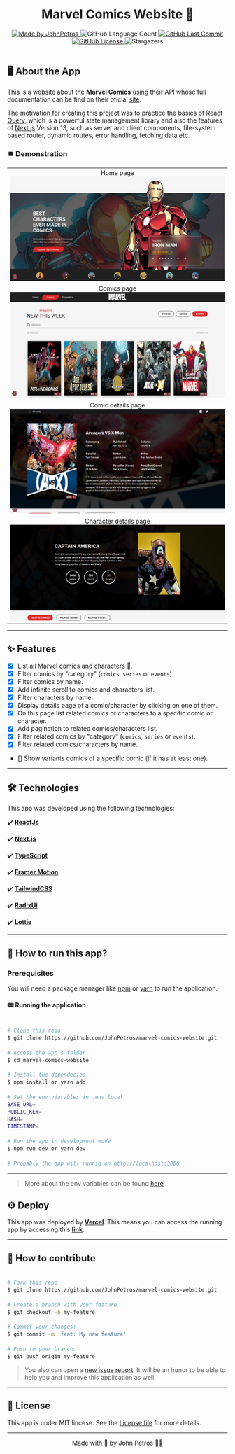 <h1 align="center">
    Marvel Comics Website 🦸
</h1>

<div align="center">
   <a href="https://github.com/JohnPetros">
      <img alt="Made by JohnPetros" src="https://img.shields.io/badge/made%20by-JohnPetros-blueviolet">
   </a>
   <img alt="GitHub Language Count" src="https://img.shields.io/github/languages/count/JohnPetros/marvel-comics-website">
   <a href="https://github.com/JohnPetros/marvel-comics-website/commits/main">
      <img alt="GitHub Last Commit" src="https://img.shields.io/github/last-commit/JohnPetros/marvel-comics-website">
   </a>
  </a>
   </a>
   <a href="https://github.com/JohnPetros/marvel-comics-website/blob/main/LICENSE.md">
      <img alt="GitHub License" src="https://img.shields.io/github/license/JohnPetros/marvel-comics-website">
   </a>
    <img alt="Stargazers" src="https://img.shields.io/github/stars/JohnPetros/marvel-comics-website?style=social">
</div>
<br>

## 🖥️ About the App

This is a website about the **Marvel Comics** using their API whose full documentation can be find on their oficial [site](https://developer.marvel.com/).

The motivation for creating this project was to practice the basics of [React Query](https://tanstack.com/query/v3/), which is a powerful state management library and also the features of [Next.js](https://nextjs.org/) Version 13, such as server and client components, file-system based router, dynamic routes, error handling, fetching data etc.

### ⏹️ Demonstration

<table align="center">
  <tr>
    <td align="center" width="700">
    <span>Home page <br/></span>
    <img alt="Home page" src=".github/home.png" />
    </td>
  </tr>
  <tr>
    <td align="center" width="700">
      <span>Comics page <br/></span>
        <img alt="Comics page" src=".github/comics.png" />
    </td>
  </tr>
  <tr>
    <td align="center" width="700">
      <span>Comic details page<br/></span>
      <img alt="Tela de configuração de baralho" src=".github/comic-details.png" />
    </td>
  </tr>
  <tr>
    <td align="center" width="700">
      <span>Character details page<br/></span>
      <img alt="Comic details page" src=".github/character-details.png" />
    </td>
  </tr>
</table>

---

## ✨ Features

- [x] List all Marvel comics and characters 👊.
- [x] Filter comics by "category" (`comics`, `series` or `events`).
- [x] Filter comics by name.
- [x] Add infinite scroll to comics and characters list.
- [x] Filter characters by name.
- [x] Display details page of a comic/character by clicking on one of them.
- [x] On this page list related comics or characters to a specific comic or character.
- [x] Add pagination to related comics/characters list.
- [x] Filter related comics by "category" (`comics`, `series` or `events`).
- [x] Filter related comics/characters by name.
- [] Show variants comics of a specific comic (if it has at least one).

---

## 🛠️ Technologies

This app was developed using the following technologies:

✔️ **[ReactJs](https://react.dev/)**

✔️ **[Next.js](https://nextjs.org/)**

✔️ **[TypeScript](https://www.typescriptlang.org/)**

✔️ **[Framer Motion](https://www.framer.com/motion/)**

✔️ **[TailwindCSS](https://tailwindcss.com/)**

✔️ **[RadixUi](https://www.radix-ui.com/)**

✔️ **[Lottie](https://lottiefiles.com/)**

---

## 🚀 How to run this app?

### Prerequisites

You will need a package manager like [npm](https://www.npmjs.com/) or [yarn](https://yarnpkg.com/) to run the application.

#### 📟 Running the application

```bash

# Clone this repo
$ git clone https://github.com/JohnPetros/marvel-comics-website.git

# Access the app's folder
$ cd marvel-comics-website

# Install the dependecies
$ npm install or yarn add

# Set the env viarables in .env.local
BASE_URL=
PUBLIC_KEY=
HASH=
TIMESTAMP=

# Run the app in development mode
$ npm run dev or yarn dev

# Probably the app will runnig on http://localhost:3000

```

---

> More about the env variables can be found [here](https://developer.marvel.com/documentation/authorization)

## ⚙️ Deploy

This app was deployed by **[Vercel](https://vercel.com/home)**. This means you can access the running app by accessing this **[link](https://marvel-comics-website-pearl.vercel.app/)**.

---

## 💪 How to contribute

```bash

# Fork this repo
$ git clone https://github.com/JohnPetros/marvel-comics-website.git

# Create a branch with your feature
$ git checkout -b my-feature

# Commit your changes:
$ git commit -m 'feat: My new feature'

# Push to your branch:
$ git push origin my-feature

```

> You also can open a [new issue report](https://github.com/JohnPetros/marvel-comics-website/issues). It will be an honor to be able to help you and improve this application as well.

---

## 📝 License

This app is under MIT lincese. See the [License file](LICENSE) for more details.

---

<p align="center">
   Made with 💜 by John Petros 👋🏻
</p>

